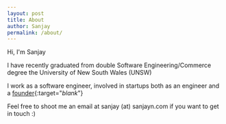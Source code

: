 ```yaml
---
layout: post
title: About
author: Sanjay
permalink: /about/
---
```


Hi, I'm Sanjay

I have recently graduated from double Software Engineering/Commerce degree the University of New South Wales (UNSW)

I work as a software engineer, involved in startups both as an engineer and a [founder](https://lumaway.com){:target="_blank_"}

Feel free to shoot me an email at sanjay (at) sanjayn.com if you want to get in touch :)
